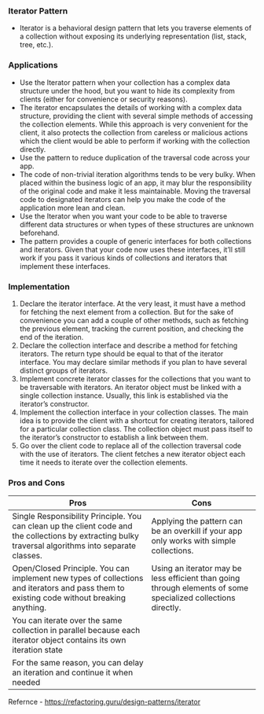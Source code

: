 ### Iterator Pattern
* Iterator is a behavioral design pattern that lets you traverse elements of a collection without exposing its underlying representation (list, stack, tree, etc.).

### Applications
* Use the Iterator pattern when your collection has a complex data structure under the hood, but you want to hide its complexity from clients (either for convenience or security reasons).
* The iterator encapsulates the details of working with a complex data structure, providing the client with several simple methods of accessing the collection elements. While this approach is very convenient for the client, it also protects the collection from careless or malicious actions which the client would be able to perform if working with the collection directly.
* Use the pattern to reduce duplication of the traversal code across your app.
* The code of non-trivial iteration algorithms tends to be very bulky. When placed within the business logic of an app, it may blur the responsibility of the original code and make it less maintainable. Moving the traversal code to designated iterators can help you make the code of the application more lean and clean.
* Use the Iterator when you want your code to be able to traverse different data structures or when types of these structures are unknown beforehand.
* The pattern provides a couple of generic interfaces for both collections and iterators. Given that your code now uses these interfaces, it’ll still work if you pass it various kinds of collections and iterators that implement these interfaces.

### Implementation
1. Declare the iterator interface. At the very least, it must have a method for fetching the next element from a collection. But for the sake of convenience you can add a couple of other methods, such as fetching the previous element, tracking the current position, and checking the end of the iteration.
2. Declare the collection interface and describe a method for fetching iterators. The return type should be equal to that of the iterator interface. You may declare similar methods if you plan to have several distinct groups of iterators.
3. Implement concrete iterator classes for the collections that you want to be traversable with iterators. An iterator object must be linked with a single collection instance. Usually, this link is established via the iterator’s constructor.
4. Implement the collection interface in your collection classes. The main idea is to provide the client with a shortcut for creating iterators, tailored for a particular collection class. The collection object must pass itself to the iterator’s constructor to establish a link between them.
5. Go over the client code to replace all of the collection traversal code with the use of iterators. The client fetches a new iterator object each time it needs to iterate over the collection elements.

### Pros and Cons

|Pros           |Cons           |
|---------------|---------------|
|Single Responsibility Principle. You can clean up the client code and the collections by extracting bulky traversal algorithms into separate classes. | Applying the pattern can be an overkill if your app only works with simple collections. |
|  Open/Closed Principle. You can implement new types of collections and iterators and pass them to existing code without breaking anything. | Using an iterator may be less efficient than going through elements of some specialized collections directly.|
| You can iterate over the same collection in parallel because each iterator object contains its own iteration state | |
| For the same reason, you can delay an iteration and continue it when needed| |

Refernce - https://refactoring.guru/design-patterns/iterator